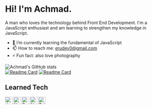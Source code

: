 # Hi! I'm Achmad.

A man who loves the technology behind Front End Development. I'm a JavaScript enthusiast and am learning to strengthen my knowledge in JavaScript.

- 🌱 I’m currently learning the fundamental of JavaScript
- 📫 How to reach me: erudev0@gmail.com
- ⚡ Fun fact: also love photography

![Achmad's GitHub stats](https://github-readme-stats-git-masterrstaa-rickstaa.vercel.app/api?username=erudevs&theme=react&show_icons=true)
<br>
[![Readme Card](https://github-readme-stats-git-masterrstaa-rickstaa.vercel.app/api/pin/?username=erudevs&repo=webpack-tutorial&theme=react&show_owner=true)](https://github.com/erudevs/webpack-tutorial)
[![Readme Card](https://github-readme-stats-git-masterrstaa-rickstaa.vercel.app/api/pin/?username=erudevs&repo=kjrcianjur&theme=react&show_owner=true)](https://github.com/erudevs/kjrcianjur)

## Learned Tech
<a href="#"><img align="left" alt="JavaScript" width="24px" src="https://upload.wikimedia.org/wikipedia/commons/9/99/Unofficial_JavaScript_logo_2.svg" /></a>
<a href="https://nodejs.org/"><img align="left" alt="NodeJS" width="24px" src="https://seeklogo.com/images/N/nodejs-logo-FBE122E377-seeklogo.com.png" /></a>
<a href="https://reactjs.org/"><img align="left" alt="ReactJS" width="24px" src="https://cdn.worldvectorlogo.com/logos/react-2.svg" /></a>
<a href="https://nextjs.org/"><img align="left" alt="NextJS" width="24px" src="https://iconape.com/wp-content/files/gm/82643/svg/next-js.svg" /></a>
<a href="https://tailwindcss.com/"><img align="left" alt="Tailwind CSS" width="24px" src="https://www.vectorlogo.zone/logos/tailwindcss/tailwindcss-icon.svg" /></a>

<!--
**erudevs/erudevs** is a ✨ _special_ ✨ repository because its `README.md` (this file) appears on your GitHub profile.

Here are some ideas to get you started:

- 🔭 I’m currently working on ...
- 🌱 I’m currently learning the fundamental of JavaScript
- 👯 I’m looking to collaborate on ...
- 🤔 I’m looking for help with ...
- 💬 Ask me about ...
- 📫 How to reach me: achmadhendarsyah7@gmail.com / erudev0@gmail.com
- 😄 Pronouns: ...
- ⚡ Fun fact: ...
-->
